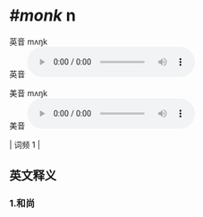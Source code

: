 # ***\#monk*** n
英音 mʌŋk  
英音
<audio src="./media/monk1.aac" controls="controls"></audio>

美音 mʌŋk  
美音
<audio src="./media/monk2.aac" controls="controls"></audio>



| 词频 1 |  

英文释义
---
### 1.**和尚**  


